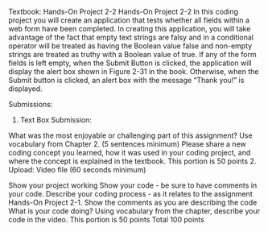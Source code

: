 Textbook: Hands-On Project 2-2
Hands-On Project 2-2
In this coding project you will create an application that tests whether all fields within a web form have been completed. In creating this application, you will take advantage of the fact that empty text strings are falsy and in a conditional operator will be treated as having the Boolean value false and non-empty strings are treated as truthy with a Boolean value of true. If any of the form fields is left empty, when the Submit Button is clicked, the application will display the alert box shown in Figure 2-31 in the book. Otherwise, when the Submit button is clicked, an alert box with the message “Thank you!” is displayed.

Submissions:

1. Text Box Submission:

What was the most enjoyable or challenging part of this assignment?  Use vocabulary from Chapter 2. (5 sentences minimum)
Please share a new coding concept you learned, how it was used in your coding project, and where the concept is explained in the textbook.
This portion is 50 points
2. Upload: Video file (60 seconds minimum)

Show your project working
Show your code - be sure to have comments in your code.
Describe your coding process - as it relates to the assignment Hands-On Project 2-1.
Show the comments as you are describing the code
What is your code doing?
Using vocabulary from the chapter, describe your code in the video.
This portion is 50 points
Total 100 points